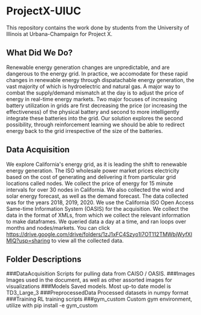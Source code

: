 # ProjectX-UIUC
This repository contains the work done by students from the University of Illinois at Urbana-Champaign for Project X.
## What Did We Do?
Renewable energy generation changes are unpredictable, and are dangerous to the energy grid. In practice, we accomodate for these rapid changes in renewable energy through dispatachable energy generation, the vast majority of which is hydroelectric and natural gas. A major way to combat the supply/demand mismatch at the day is to adjust the price of energy in real-time energy markets. Two major focuses of increasing battery utilization in grids are first decreasing the price (or increasing the effectiveness) of the physical battery and second to more intelligently integrate these batteries into the grid. Our solution explores the second possibility, through reinforcement learning we should be able to redirect energy back to the grid irrespective of the size of the batteries.

## Data Acquisition
We explore California's energy grid, as it is leading the shift to renewable energy generation. The ISO wholesale power market prices electricity based on the cost of generating and delivering it from particular grid locations called nodes. We collect the price of energy for 15 minute intervals for over 30 nodes in California. We also collected the wind and solar energy forecast, as well as the demand forecast. The data collected was for the years 2018, 2019, 2020. We use the California ISO Open Access Same-time Information System (OASIS) for the acquisition. We collect the data in the format of XMLs, from which we collect the relevant information to make dataframes. We queried data a day at a time, and ran loops over months and nodes/markets. You can click https://drive.google.com/drive/folders/1zJ1xFC4Szyo1l7OT112TMWbjWyfXlMlQ?usp=sharing to view all the collected data.


## Folder Descriptions
###DataAcquisition
Scripts for pulling data from CAISO / OASIS. 
###Images
Images used in the document, as well as other assorted images for visualizations 
###Models
Saved models. Most up-to date model is TD3_Large_3
###PreprocessedData
Processed datasets in numpy format
###Training
RL training scripts
###gym_custom
Custom gym environment, utilize with pip install -e gym_custom
